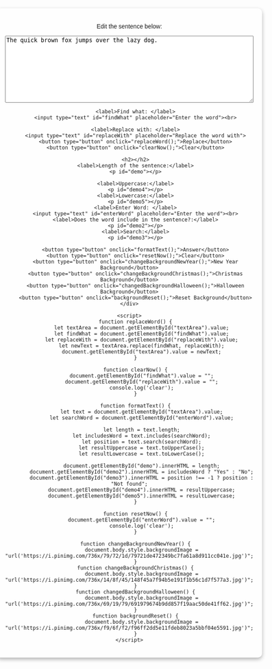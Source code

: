 <!DOCTYPE html>
<html>
<head>
    <style>
        body {
            display: flex;
            justify-content: center;
            align-items: center;
            height: 100vh;
            margin: 0;
            font-family: Arial, sans-serif;
            background: url('https://i.pinimg.com/736x/f9/6f/f2/f96ff2dd5e11fdeb8023a5bbf04e5591.jpg') no-repeat center center fixed;
            background-size: cover;
        }
        .container {
            text-align: center;
            max-width: 600px;
            margin: auto;
            background-color: rgba(255, 255, 255, 0.2); /* Add a white background with transparency */
            padding: 20px;
            border-radius: 10px;
            box-shadow: 0px 4px 10px rgba(0, 0, 0, 0.3);
        }
        textarea {
            width: 100%;
        }
        input[type="text"] {
            width: calc(100% - 12px);
        }
        button {
            margin: 5px;
        }
    </style>
</head>
<body>
    <div class="container">
        <p>Edit the sentence below:</p>
        <textarea id="textArea" name="text" rows="10" cols="30">The quick brown fox jumps over the lazy dog.</textarea><br>

        <label>Find what: </label>
        <input type="text" id="findWhat" placeholder="Enter the word"><br>

        <label>Replace with: </label>
        <input type="text" id="replaceWith" placeholder="Replace the word with">
        <button type="button" onclick="replaceWord();">Replace</button>
        <button type="button" onclick="clearNow();">Clear</button>
        
        <h2></h2>
        <label>Length of the sentence:</label>
        <p id="demo"></p>
        
        <label>Uppercase:</label>
        <p id="demo4"></p>
        <label>Lowercase:</label>
        <p id="demo5"></p>
        <label>Enter Word: </label>
        <input type="text" id="enterWord" placeholder="Enter the word"><br>
        <label>Does the word include in the sentence?:</label>
        <p id="demo2"></p>
        <label>Search:</label>
        <p id="demo3"></p>

        <button type="button" onclick="formatText();">Answer</button>
        <button type="button" onclick="resetNow();">Clear</button>
        <button type="button" onclick="changeBackgroundNewYear();">New Year Background</button>
        <button type="button" onclick="changeBackgroundChristmas();">Christmas Background</button>
        <button type="button" onclick="changedBackgroundHalloween();">Halloween Background</button>
        <button type="button" onclick="backgroundReset();">Reset Background</button>
    </div>

    <script>
        function replaceWord() {
            let textArea = document.getElementById("textArea").value;
            let findWhat = document.getElementById("findWhat").value;
            let replaceWith = document.getElementById("replaceWith").value;
            let newText = textArea.replace(findWhat, replaceWith);
            document.getElementById("textArea").value = newText;
        }

        function clearNow() {
            document.getElementById("findWhat").value = "";
            document.getElementById("replaceWith").value = "";
            console.log('clear');
        }

        function formatText() {
            let text = document.getElementById("textArea").value;
            let searchWord = document.getElementById("enterWord").value;

            let length = text.length;
            let includesWord = text.includes(searchWord);
            let position = text.search(searchWord);
            let resultUppercase = text.toUpperCase();
            let resultLowercase = text.toLowerCase();

            document.getElementById("demo").innerHTML = length;
            document.getElementById("demo2").innerHTML = includesWord ? "Yes" : "No";
            document.getElementById("demo3").innerHTML = position !== -1 ? position : "Not found";
            document.getElementById("demo4").innerHTML = resultUppercase;
            document.getElementById("demo5").innerHTML = resultLowercase;
        }

        function resetNow() {
            document.getElementById("enterWord").value = "";
            console.log('clear');
        }

        function changeBackgroundNewYear() {
            document.body.style.backgroundImage = "url('https://i.pinimg.com/736x/79/72/1d/79721de472349bc7fa61a8d911cc041e.jpg')";
        }
        function changeBackgroundChristmas() {
            document.body.style.backgroundImage = "url('https://i.pinimg.com/736x/14/8f/45/148f45a7f94b5e191f1b56c1d7f577a3.jpg')";
        }
        function changedBackgroundHalloween() {
            document.body.style.backgroundImage = "url('https://i.pinimg.com/736x/69/19/79/691979674b9dd857f19aac50de41ff62.jpg')";
        }
        function backgroundReset() {
            document.body.style.backgroundImage = "url('https://i.pinimg.com/736x/f9/6f/f2/f96ff2dd5e11fdeb8023a5bbf04e5591.jpg')";
        }
    </script>
</body>
</html>
